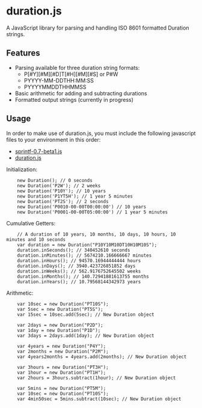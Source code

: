 duration.js
=============================
A JavaScript library for parsing and handling ISO 8601 formatted Duration strings.


Features
-----------------------------
*  Parsing available for three duration string formats:
	*  P[#Y][#M][#D]T[#H][#M][#S]  or  P#W
	*  PYYYY-MM-DDTHH:MM:SS
	*  PYYYYMMDDTHHMMSS
*  Basic arithmetic for adding and subtracting durations
*  Formatted output strings (currently in progress)


Usage
-----------------------------
In order to make use of duration.js, you must include the following javascript files to your environment in this order:

*  [sprintf-0.7-beta1.js](blob/master/js/vendor/sprintf-0.7-beta1.js)
*  [duration.js](blob/master/js/duration.js)

Initialization:

		new Duration(); // 0 seconds
		new Duration('P2W'); // 2 weeks
		new Duration('P10Y'); // 10 years
		new Duration('P1YT5H'); // 1 year 5 minutes
		new Duration('PT2S'); // 2 seconds
		new Duration('P0010-00-00T00:00:00') // 10 years
		new Duration('P0001-00-00T05:00:00') // 1 year 5 minutes

Cumulative Getters:

		// A duration of 10 years, 10 months, 10 days, 10 hours, 10 minutes and 10 seconds
		var duration = new Duration("P10Y10M10DT10H10M10S");
		duration.inSeconds(); // 340452610 seconds
		duration.inMinutes(); // 5674210.166666667 minutes
		duration.inHours(); // 94570.16944444444 hours
		duration.inDays(); // 3940.423726851852 days
		duration.inWeeks(); // 562.9176752645502 weeks
		duration.inMonths(); // 140.72941881613755 months
		duration.inYears(); // 10.79568144342973 years

Arithmetic:

		var 10sec = new Duration("PT10S");
		var 5sec = new Duration("PT5S");
		var 15sec = 10sec.add(5sec); // New Duration object

		var 2days = new Duration("P2D");
		var 1day = new Duration("P1D");
		var 3days = 2days.add(1day); // New Duration object

		var 4years = new Duration("P4Y");
		var 2months = new Duration("P2M");
		var 4years2months = 4years.add(2months); // New Duration object

		var 3hours = new Duration("PT3H");
		var 1hour = new Duration("PT1H");
		var 2hours = 3hours.subtract(1hour); // New Duration object

		var 5mins = new Duration("PT5M");
		var 10sec = new Duration("PT10S");
		var 4min50sec = 5mins.subtract(10sec); // New Duration object
